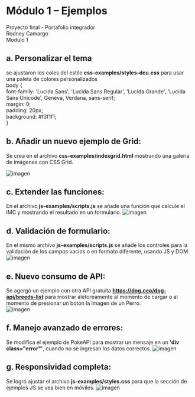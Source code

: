 # Módulo 1 – Ejemplos
Proyecto final - Portafolio integrador</br>
Rodney Camargo <br>
Modulo 1</br>
## a.	Personalizar el tema
se ajustaron los coles del estilo **css-examples/styles-dcu.css** para usar una paleta de colores personalizados </br>
body {</br>
    font-family: 'Lucida Sans', 'Lucida Sans Regular', 'Lucida Grande', 'Lucida Sans Unicode', Geneva, Verdana, sans-serif;</br>
    margin: 0;</br>
    padding: 20px;</br>
    background: #f3f1f1;</br>
  }</br>

## b.	Añadir un nuevo ejemplo de Grid:
Se crea en el archivo **css-examples/indexgrid.html** mostrando una galería de imágenes con CSS Grid. 

![imagen](https://github.com/user-attachments/assets/78f294e4-b8de-45f4-bbe4-df94ae417231)


## c.	Extender las funciones:
En el archivo **js-examples/scripts.js** se añade una función que calcule el IMC y mostrando el resultado en un formulario. 
![imagen](https://github.com/user-attachments/assets/c6267e3a-02bd-47dd-98ec-49701577adff)

## d.	Validación de formulario:
En el mismo archivo **js-examples/scripts.js** se añade los controles para la validación de los campos vacios o en formato diferente, usando JS y DOM.
![imagen](https://github.com/user-attachments/assets/229586c9-55db-424a-92cc-a943ecee9eb6)

## e.	Nuevo consumo de API:
Se agergó un ejemplo con otra API gratuita **https://dog.ceo/dog-api/breeds-list** para mostrar aletoreamente al momento de cargar o al momento de presionar un botón la imagen de un Perro.<br>
![imagen](https://github.com/user-attachments/assets/2875e9e6-3f33-43d3-84e1-205952b54625)


## f.	Manejo avanzado de errores:
Se modifica el ejemplo de PokeAPI para mostrar un mensaje en un **'div class="error"'**, cuando no se ingresan los datos correctos. 
![imagen](https://github.com/user-attachments/assets/ff0b6d48-512b-44ae-bc7f-797fdc0fd227)


## g.	Responsividad completa:
Se logró ajustar el archivo **js-examples/styles.css** para que la sección de ejemplos JS se vea bien en móviles. 
![imagen](https://github.com/user-attachments/assets/da6e7e87-5a45-4580-848a-bbbef8f8b89a)







